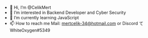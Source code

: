 - 👋 Hi, I’m @CelikMert
- 👀 I’m interested in Backend Developer and Cyber Security
- 🌱 I’m currently learning JavaScript
- 📫 How to reach me Mail: mertcelik-34@hotmail.com or Discord てWhiteOxygen#5349

<!---
CelikMert/CelikMert is a ✨ special ✨ repository because its `README.md` (this file) appears on your GitHub profile.
You can click the Preview link to take a look at your changes.
--->
